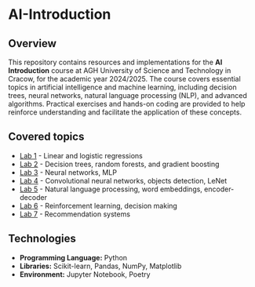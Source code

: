 # AI-Introduction

## Overview

This repository contains resources and implementations for the **AI Introduction** course at AGH University of Science and Technology in Cracow, for the academic year 2024/2025. The course covers essential topics in artificial intelligence and machine learning, including decision trees, neural networks, natural language processing (NLP), and advanced algorithms. Practical exercises and hands-on coding are provided to help reinforce understanding and facilitate the application of these concepts.

## Covered topics

- [Lab 1](/lab1/) - Linear and logistic regressions  
- [Lab 2](/lab2/) - Decision trees, random forests, and gradient boosting  
- [Lab 3](/lab3/) - Neural networks, MLP  
- [Lab 4](/lab4/) - Convolutional neural networks, objects detection, LeNet    
- [Lab 5](/lab5/) - Natural language processing, word embeddings, encoder-decoder  
- [Lab 6](/lab6/) - Reinforcement learning, decision making  
- [Lab 7](/lab7/) - Recommendation systems  

## Technologies

- **Programming Language:** Python
- **Libraries:** Scikit-learn, Pandas, NumPy, Matplotlib
- **Environment:** Jupyter Notebook, Poetry